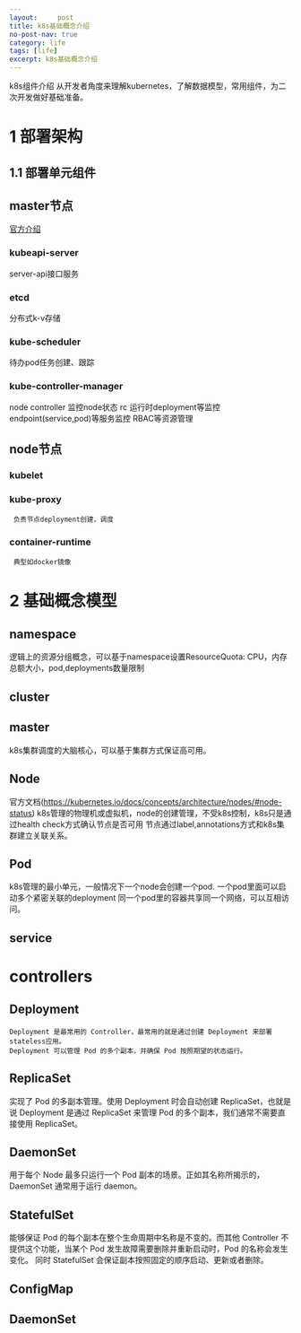 ```yaml
---
layout:     post
title: k8s基础概念介绍
no-post-nav: true
category: life
tags: [life]
excerpt: k8s基础概念介绍
---
```

k8s组件介绍
从开发者角度来理解kubernetes，了解数据模型，常用组件，为二次开发做好基础准备。

# 1 部署架构

## 1.1 部署单元组件
  
  ## master节点
  
  [官方介绍](https://kubernetes.io/docs/concepts/overview/components/#master-components)
 
  ### kubeapi-server
   
   server-api接口服务
   
  ### etcd
   
   分布式k-v存储
   
  ### kube-scheduler
   
   待办pod任务创建、跟踪
   
  ### kube-controller-manager
   
   node controller 监控node状态
   rc 运行时deployment等监控
   endpoint(service,pod)等服务监控
   RBAC等资源管理
   
  ## node节点
  ### kubelet
    
  ### kube-proxy 
  
     负责节点deployment创建，调度
     
  ### container-runtime
     典型如docker镜像
     
# 2 基础概念模型

## namespace
   逻辑上的资源分组概念，可以基于namespace设置ResourceQuota: CPU，内存总额大小，pod,deployments数量限制
   
## cluster
   
## master
   k8s集群调度的大脑核心，可以基于集群方式保证高可用。
## Node
  官方文档(https://kubernetes.io/docs/concepts/architecture/nodes/#node-status)
  k8s管理的物理机或虚拟机，node的创建管理，不受k8s控制，k8s只是通过health check方式确认节点是否可用
  节点通过label,annotations方式和k8s集群建立关联关系。
## Pod
  k8s管理的最小单元，一般情况下一个node会创建一个pod.
  一个pod里面可以启动多个紧密关联的deployment
  同一个pod里的容器共享同一个网络，可以互相访问。
  
## service
  
# controllers

## Deployment
    Deployment 是最常用的 Controller，最常用的就是通过创建 Deployment 来部署stateless应用。
    Deployment 可以管理 Pod 的多个副本，并确保 Pod 按照期望的状态运行。
    
## ReplicaSet 
  实现了 Pod 的多副本管理。使用 Deployment 时会自动创建 ReplicaSet，也就是说 Deployment 是通过 ReplicaSet 来管理 Pod 的多个副本，我们通常不需要直接使用 ReplicaSet。

## DaemonSet 
  用于每个 Node 最多只运行一个 Pod 副本的场景。正如其名称所揭示的，DaemonSet 通常用于运行 daemon。

## StatefulSet 
  能够保证 Pod 的每个副本在整个生命周期中名称是不变的。而其他 Controller 不提供这个功能，当某个 Pod 发生故障需要删除并重新启动时，Pod 的名称会发生变化。
  同时 StatefulSet 会保证副本按照固定的顺序启动、更新或者删除。

## ConfigMap

## DaemonSet
   
